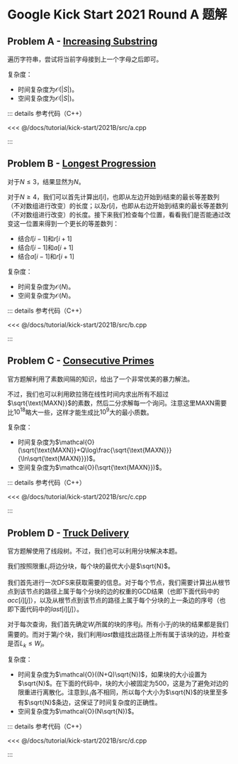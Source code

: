 # Google Kick Start 2021 Round A 题解

## Problem A - [Increasing Substring](https://codingcompetitions.withgoogle.com/kickstart/round/0000000000435a5b/000000000077a882)

遍历字符串，尝试将当前字母接到上一个字母之后即可。

复杂度：
- 时间复杂度为$\mathcal{O}(|S|)$。
- 空间复杂度为$\mathcal{O}(|S|)$。

::: details 参考代码（C++）

<<< @/docs/tutorial/kick-start/2021B/src/a.cpp

:::

## Problem B - [Longest Progression](https://codingcompetitions.withgoogle.com/kickstart/round/0000000000435a5b/000000000077a3a5)

对于$N\leq3$，结果显然为$N$。

对于$N\geq4$，我们可以首先计算出$l[i]$，也即从左边开始到$i$结束的最长等差数列（不对数组进行改变）的长度；以及$r[i]$，也即从右边开始到$i$结束的最长等差数列（不对数组进行改变）的长度。接下来我们检查每个位置，看看我们是否能通过改变这一位置来得到一个更长的等差数列：

- 结合$l[i-1]$和$r[i+1]$ 
- 结合$l[i-1]$和$a[i+1]$
- 结合$a[i-1]$和$r[i+1]$

复杂度：
- 时间复杂度为$\mathcal{O}(N)$。
- 空间复杂度为$\mathcal{O}(N)$。

::: details 参考代码（C++）

<<< @/docs/tutorial/kick-start/2021B/src/b.cpp

:::

## Problem C - [Consecutive Primes](https://codingcompetitions.withgoogle.com/kickstart/round/0000000000435a5b/000000000077a8e6)

官方题解利用了素数间隔的知识，给出了一个非常优美的暴力解法。

不过，我们也可以利用欧拉筛在线性时间内求出所有不超过$\sqrt{\text{MAXN}}$的素数，然后二分求解每一个询问。注意这里$\text{MAXN}$需要比$10^{18}$略大一些，这样才能生成比$10^9$大的最小质数。

复杂度：
- 时间复杂度为$\mathcal{O}(\sqrt{\text{MAXN}}+Q\log\frac{\sqrt{\text{MAXN}}}{\ln\sqrt{\text{MAXN}}})$。
- 空间复杂度为$\mathcal{O}(\sqrt{\text{MAXN}})$。

::: details 参考代码（C++）

<<< @/docs/tutorial/kick-start/2021B/src/c.cpp

:::

## Problem D - [Truck Delivery](https://codingcompetitions.withgoogle.com/kickstart/round/0000000000435a5b/000000000077a885)

官方题解使用了线段树。不过，我们也可以利用分块解决本题。

我们按照限重$L_i$将边分块，每个块的最优大小是$\sqrt{N}$。

我们首先进行一次DFS来获取需要的信息。对于每个节点，我们需要计算出从根节点到该节点的路径上属于每个分块的边的权重的GCD结果（也即下面代码中的$acc[i][j]$），以及从根节点到该节点的路径上属于每个分块的上一条边的序号（也即下面代码中的$last[i][j]$）。

对于每次查询，我们首先确定$W_i$所属的块的序号$j$。所有小于$j$的块的结果都是我们需要的。而对于第$j$个块，我们利用$last$数组找出路径上所有属于该块的边，并检查是否$L_k\leq W_i$。

复杂度：
- 时间复杂度为$\mathcal{O}((N+Q)\sqrt{N})$，如果块的大小设置为$\sqrt{N}$。在下面的代码中，块的大小被固定为500，这是为了避免对边的限重进行离散化。注意到$L_i$各不相同，所以每个大小为$\sqrt{N}$的块里至多有$\sqrt{N}$条边，这保证了时间复杂度的正确性。
- 空间复杂度为$\mathcal{O}(N\sqrt{N})$。

::: details 参考代码（C++）

<<< @/docs/tutorial/kick-start/2021B/src/d.cpp

:::

<Utterances />
